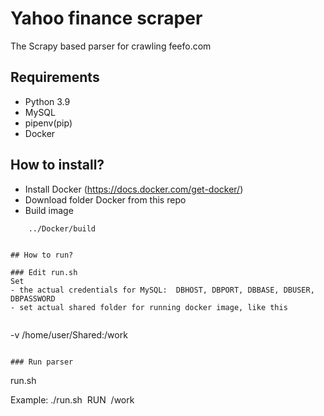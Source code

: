 ﻿# Yahoo finance scraper

The Scrapy based parser for crawling feefo.com



## Requirements

- Python 3.9
- MySQL 
- pipenv(pip)
- Docker


## How to install?
- Install Docker (https://docs.docker.com/get-docker/)
- Download folder Docker from this repo
- Build image
```
	../Docker/build
```	
```	

## How to run?

### Edit run.sh
Set 
- the actual credentials for MySQL:  DBHOST, DBPORT, DBBASE, DBUSER, DBPASSWORD 
- set actual shared folder for running docker image, like this
 
```
-v /home/user/Shared:/work
```

### Run parser
```
run.sh  <searched company name> <path for downloaded files for docker>

Example:
	./run.sh  RUN  /work

```

  

